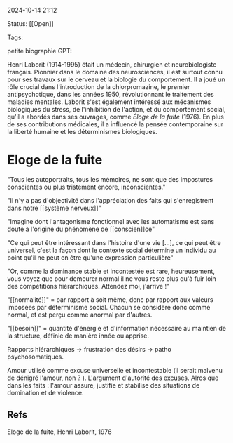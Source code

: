 2024-10-14 21:12

Status: [[Open]]

Tags: 

petite biographie GPT: 

Henri Laborit (1914-1995) était un médecin, chirurgien et neurobiologiste français. Pionnier dans le domaine des neurosciences, il est surtout connu pour ses travaux sur le cerveau et la biologie du comportement. Il a joué un rôle crucial dans l'introduction de la chlorpromazine, le premier antipsychotique, dans les années 1950, révolutionnant le traitement des maladies mentales. Laborit s'est également intéressé aux mécanismes biologiques du stress, de l'inhibition de l'action, et du comportement social, qu'il a abordés dans ses ouvrages, comme _Éloge de la fuite_ (1976). En plus de ses contributions médicales, il a influencé la pensée contemporaine sur la liberté humaine et les déterminismes biologiques.
# Eloge de la fuite

"Tous les autoportraits, tous les mémoires, ne sont que des impostures conscientes ou plus tristement encore, inconscientes."

"Il n'y a pas d'objectivité dans l'appréciation des faits qui s'enregistrent dans notre [[système nerveux]]"

"Imagine dont l'antagonisme fonctionnel avec les automatisme est sans doute à l'origine du phénomène de [[conscien]]ce"

"Ce qui peut être intéressant dans l'histoire d'une vie [...], ce qui peut être universel, c'est la façon dont le contexte social détermine un individu au point qu'il ne peut en être qu'une expression particulière"

"Or, comme la dominance stable et incontestée est rare, heureusement, vous voyez que pour demeurer normal il ne vous reste plus qu'à fuir loin des compétitions hiérarchiques. Attendez moi, j'arrive !"

"[[normalité]]" = par rapport à soit même, donc par rapport aux valeurs imposées par déterminisme social. Chacun se considère donc comme normal, et est perçu comme anormal par d'autres.

"[[besoin]]" = quantité d'énergie et d'information nécessaire au maintien de la structure, définie de manière innée ou apprise. 

Rapports hiérarchiques -> frustration des désirs -> patho psychosomatiques. 

Amour utilisé comme excuse universelle et incontestable (il serait malvenu de dénigré l'amour, non ? ). L'argument d'autorité des excuses. 
Alros que dans les faits : l'amour assure, justifie et stabilise des situations de domination et de violence. 


## Refs
Eloge de la fuite, Henri Laborit, 1976
